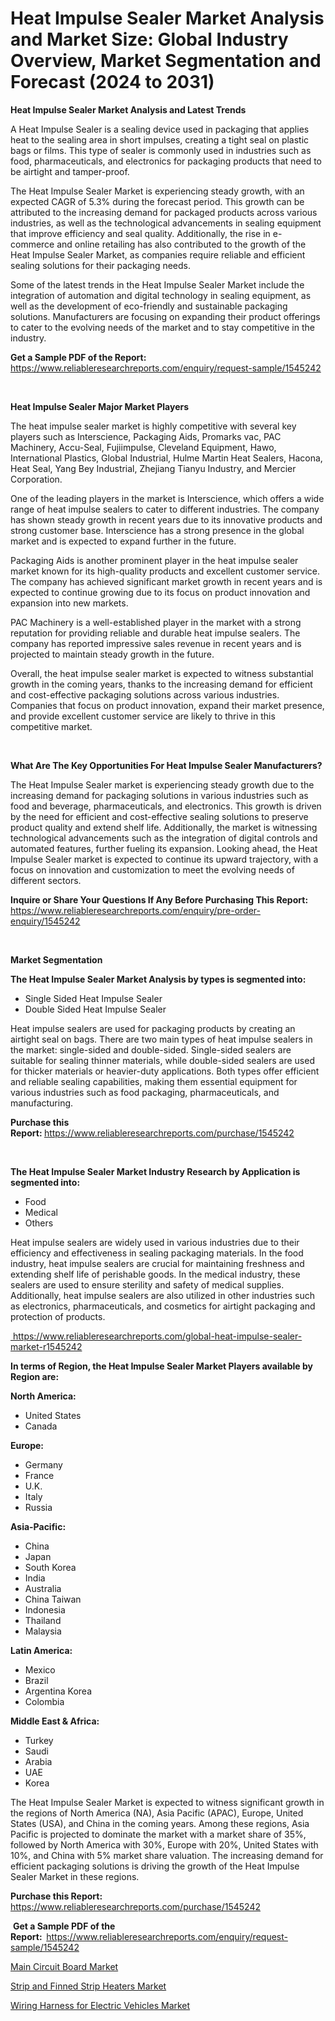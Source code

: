 <p><h1>Heat Impulse Sealer Market Analysis and Market Size: Global Industry Overview, Market Segmentation and Forecast (2024 to 2031)</h1></p><p><strong>Heat Impulse Sealer Market Analysis and Latest Trends</strong></p>
<p><p>A Heat Impulse Sealer is a sealing device used in packaging that applies heat to the sealing area in short impulses, creating a tight seal on plastic bags or films. This type of sealer is commonly used in industries such as food, pharmaceuticals, and electronics for packaging products that need to be airtight and tamper-proof.</p><p>The Heat Impulse Sealer Market is experiencing steady growth, with an expected CAGR of 5.3% during the forecast period. This growth can be attributed to the increasing demand for packaged products across various industries, as well as the technological advancements in sealing equipment that improve efficiency and seal quality. Additionally, the rise in e-commerce and online retailing has also contributed to the growth of the Heat Impulse Sealer Market, as companies require reliable and efficient sealing solutions for their packaging needs.</p><p>Some of the latest trends in the Heat Impulse Sealer Market include the integration of automation and digital technology in sealing equipment, as well as the development of eco-friendly and sustainable packaging solutions. Manufacturers are focusing on expanding their product offerings to cater to the evolving needs of the market and to stay competitive in the industry.</p></p>
<p><strong>Get a Sample PDF of the Report:&nbsp;</strong> <a href="https://www.reliableresearchreports.com/enquiry/request-sample/1545242">https://www.reliableresearchreports.com/enquiry/request-sample/1545242</a></p>
<p>&nbsp;</p>
<p><strong>Heat Impulse Sealer Major Market Players</strong></p>
<p><p>The heat impulse sealer market is highly competitive with several key players such as Interscience, Packaging Aids, Promarks vac, PAC Machinery, Accu-Seal, Fujiimpulse, Cleveland Equipment, Hawo, International Plastics, Global Industrial, Hulme Martin Heat Sealers, Hacona, Heat Seal, Yang Bey Industrial, Zhejiang Tianyu Industry, and Mercier Corporation.</p><p>One of the leading players in the market is Interscience, which offers a wide range of heat impulse sealers to cater to different industries. The company has shown steady growth in recent years due to its innovative products and strong customer base. Interscience has a strong presence in the global market and is expected to expand further in the future.</p><p>Packaging Aids is another prominent player in the heat impulse sealer market known for its high-quality products and excellent customer service. The company has achieved significant market growth in recent years and is expected to continue growing due to its focus on product innovation and expansion into new markets.</p><p>PAC Machinery is a well-established player in the market with a strong reputation for providing reliable and durable heat impulse sealers. The company has reported impressive sales revenue in recent years and is projected to maintain steady growth in the future.</p><p>Overall, the heat impulse sealer market is expected to witness substantial growth in the coming years, thanks to the increasing demand for efficient and cost-effective packaging solutions across various industries. Companies that focus on product innovation, expand their market presence, and provide excellent customer service are likely to thrive in this competitive market.</p></p>
<p>&nbsp;</p>
<p><strong>What Are The Key Opportunities For Heat Impulse Sealer Manufacturers?</strong></p>
<p><p>The Heat Impulse Sealer market is experiencing steady growth due to the increasing demand for packaging solutions in various industries such as food and beverage, pharmaceuticals, and electronics. This growth is driven by the need for efficient and cost-effective sealing solutions to preserve product quality and extend shelf life. Additionally, the market is witnessing technological advancements such as the integration of digital controls and automated features, further fueling its expansion. Looking ahead, the Heat Impulse Sealer market is expected to continue its upward trajectory, with a focus on innovation and customization to meet the evolving needs of different sectors.</p></p>
<p><strong>Inquire or Share Your Questions If Any Before Purchasing This Report:</strong> <a href="https://www.reliableresearchreports.com/enquiry/pre-order-enquiry/1545242">https://www.reliableresearchreports.com/enquiry/pre-order-enquiry/1545242</a></p>
<p>&nbsp;</p>
<p><strong>Market Segmentation</strong></p>
<p><strong>The Heat Impulse Sealer Market Analysis by types is segmented into:</strong></p>
<p><ul><li>Single Sided Heat Impulse Sealer</li><li>Double Sided Heat Impulse Sealer</li></ul></p>
<p><p>Heat impulse sealers are used for packaging products by creating an airtight seal on bags. There are two main types of heat impulse sealers in the market: single-sided and double-sided. Single-sided sealers are suitable for sealing thinner materials, while double-sided sealers are used for thicker materials or heavier-duty applications. Both types offer efficient and reliable sealing capabilities, making them essential equipment for various industries such as food packaging, pharmaceuticals, and manufacturing.</p></p>
<p><strong>Purchase this Report:&nbsp;</strong><a href="https://www.reliableresearchreports.com/purchase/1545242">https://www.reliableresearchreports.com/purchase/1545242</a></p>
<p>&nbsp;</p>
<p><strong>The Heat Impulse Sealer Market Industry Research by Application is segmented into:</strong></p>
<p><ul><li>Food</li><li>Medical</li><li>Others</li></ul></p>
<p><p>Heat impulse sealers are widely used in various industries due to their efficiency and effectiveness in sealing packaging materials. In the food industry, heat impulse sealers are crucial for maintaining freshness and extending shelf life of perishable goods. In the medical industry, these sealers are used to ensure sterility and safety of medical supplies. Additionally, heat impulse sealers are also utilized in other industries such as electronics, pharmaceuticals, and cosmetics for airtight packaging and protection of products.</p></p>
<p><a href="https://www.reliableresearchreports.com/global-heat-impulse-sealer-market-r1545242">&nbsp;https://www.reliableresearchreports.com/global-heat-impulse-sealer-market-r1545242</a></p>
<p><strong>In terms of Region, the Heat Impulse Sealer Market Players available by Region are:</strong></p>
<p>
    <p> <strong> North America: </strong>
        <ul>
            <li>United States</li>
            <li>Canada</li>
        </ul>
        </p> 
    <p> <strong> Europe: </strong>
        <ul>
            <li>Germany</li>
            <li>France</li>
            <li>U.K.</li>
            <li>Italy</li>
            <li>Russia</li>
        </ul>
        </p> 
    <p> <strong> Asia-Pacific: </strong>
        <ul>
            <li>China</li>
            <li>Japan</li>
            <li>South Korea</li>
            <li>India</li>
            <li>Australia</li>
            <li>China Taiwan</li>
            <li>Indonesia</li>
            <li>Thailand</li>
            <li>Malaysia</li>
        </ul>
        </p> 
    <p> <strong> Latin America: </strong>
        <ul>
            <li>Mexico</li>
            <li>Brazil</li>
            <li>Argentina Korea</li>
            <li>Colombia</li>
        </ul>
        </p> 
    <p> <strong> Middle East & Africa: </strong>
        <ul>
            <li>Turkey</li>
            <li>Saudi</li>
            <li>Arabia</li>
            <li>UAE</li>
            <li>Korea</li>
        </ul>
    </p>
    </p>
<p><p>The Heat Impulse Sealer Market is expected to witness significant growth in the regions of North America (NA), Asia Pacific (APAC), Europe, United States (USA), and China in the coming years. Among these regions, Asia Pacific is projected to dominate the market with a market share of 35%, followed by North America with 30%, Europe with 20%, United States with 10%, and China with 5% market share valuation. The increasing demand for efficient packaging solutions is driving the growth of the Heat Impulse Sealer Market in these regions.</p></p>
<p><strong>Purchase this Report: </strong><a href="https://www.reliableresearchreports.com/purchase/1545242">https://www.reliableresearchreports.com/purchase/1545242</a></p>
<p>&nbsp;<strong>Get a Sample PDF of the Report:&nbsp;&nbsp;</strong><a href="https://www.reliableresearchreports.com/enquiry/request-sample/1545242">https://www.reliableresearchreports.com/enquiry/request-sample/1545242</a></p>
<p><strong></strong></p>
<p><p><a href="https://github.com/sydneyHley85/Market-Research-Report-List-1/blob/main/main-circuit-board-market.md">Main Circuit Board Market</a></p><p><a href="https://issuu.com/reportprime-2/docs/strip-and-finned-strip-heaters-market-size-2030.pp">Strip and Finned Strip Heaters Market</a></p><p><a href="https://github.com/JordyBecker/Market-Research-Report-List-1/blob/main/wiring-harness-for-electric-vehicles-market.md">Wiring Harness for Electric Vehicles Market</a></p></p>